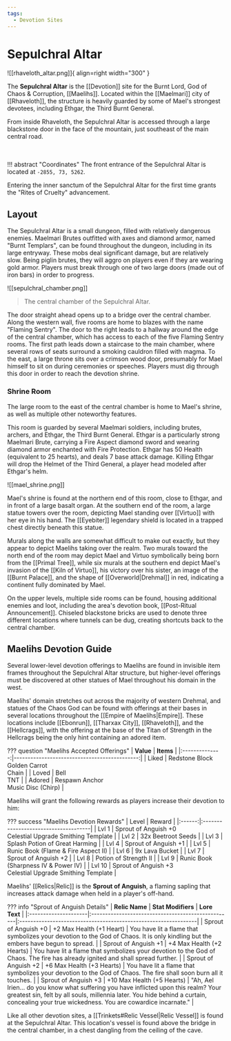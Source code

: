 ```yaml
---
tags:
  - Devotion Sites
---
```


# Sepulchral Altar

![[rhaveloth_altar.png]]{ align=right width="300" }

The **Sepulchral Altar** is the [[Devotion]] site for the Burnt Lord, God of Chaos & Corruption, [[Maelihs]]. Located within the [[Maelmari]] city of [[Rhaveloth]], the structure is heavily guarded by some of Mael's strongest devotees, including Ethgar, the Third Burnt General. 

From inside Rhaveloth, the Sepulchral Altar is accessed through a large blackstone door in the face of the mountain, just southeast of the main central road. <br> <br> <br> 

!!! abstract "Coordinates"
    The front entrance of the Sepulchral Altar is located at `-2855, 73, 5262`.

Entering the inner sanctum of the Sepulchral Altar for the first time grants the "Rites of Cruelty" advancement.

## Layout

The Sepulchral Altar is a small dungeon, filled with relatively dangerous enemies. Maelmari Brutes outfitted with axes and diamond armor, named "Burnt Templars", can be found throughout the dungeon, including in its large entryway. These mobs deal significant damage, but are relatively slow. Being piglin brutes, they will aggro on players even if they are wearing gold armor. Players must break through one of two large doors (made out of iron bars) in order to progress.

![[sepulchral_chamber.png]]
> The central chamber of the Sepulchral Altar.

The door straight ahead opens up to a bridge over the central chamber. Along the western wall, five rooms are home to blazes with the name "Flaming Sentry". The door to the right leads to a hallway around the edge of the central chamber, which has access to each of the five Flaming Sentry rooms. The first path leads down a staircase to the main chamber, where several rows of seats surround a smoking cauldron filled with magma. To the east, a large throne sits over a crimson wood door, presumably for Mael himself to sit on during ceremonies or speeches. Players must dig through this door in order to reach the devotion shrine.

### Shrine Room

The large room to the east of the central chamber is home to Mael's shrine, as well as multiple other noteworthy features. 

This room is guarded by several Maelmari soldiers, including brutes, archers, and Ethgar, the Third Burnt General. Ethgar is a particularly strong Maelmari Brute, carrying a Fire Aspect diamond sword and wearing diamond armor enchanted with Fire Protection. Ethgar has 50 Health (equivalent to 25 hearts), and deals 7 base attack damage. Killing Ethgar will drop the Helmet of the Third General, a player head modeled after Ethgar's helm.

![[mael_shrine.png]]

Mael's shrine is found at the northern end of this room, close to Ethgar, and in front of a large basalt organ. At the southern end of the room, a large statue towers over the room, depicting Mael standing over [[Virtuo]] with her eye in his hand. The [[Eyebiter]] legendary shield is located in a trapped chest directly beneath this statue.

Murals along the walls are somewhat difficult to make out exactly, but they appear to depict Maelihs taking over the realm. Two murals toward the north end of the room may depict Mael and Virtuo symbolically being born from the [[Primal Tree]], while six murals at the southern end depict Mael's invasion of the [[Kiln of Virtuo]], his victory over his sister, an image of the [[Burnt Palace]], and the shape of [[Overworld|Drehmal]] in red, indicating a continent fully dominated by Mael.

On the upper levels, multiple side rooms can be found, housing additional enemies and loot, including the area's devotion book, [[Post-Ritual Announcement]]. Chiseled blackstone bricks are used to denote three different locations where tunnels can be dug, creating shortcuts back to the central chamber.

## Maelihs Devotion Guide

Several lower-level devotion offerings to Maelihs are found in invisible item frames throughout the Sepulchral Altar structure, but higher-level offerings must be discovered at other statues of Mael throughout his domain in the west.

Maelihs' domain stretches out across the majority of western Drehmal, and statues of the Chaos God can be found with offerings at their bases in several locations throughout the [[Empire of Maelihs|Empire]]. These locations include [[Ebonrun]], [[Tharxax City]], [[Rhaveloth]], and the [[Hellcrags]], with the offering at the base of the Titan of Strength in the Hellcrags being the only hint containing an adored item.

??? question "Maelihs Accepted Offerings"
    | **Value**      | **Items**                                  |
    |:--------------:|---------------------------------------------:|
    | Liked          | Redstone Block <br>Golden Carrot <br>Chain       |
    | Loved          | Bell <br>TNT                                     |
    | Adored         | Respawn Anchor <br>Music Disc (Chirp)            |

Maelihs will grant the following rewards as players increase their devotion to him:

??? success "Maelihs Devotion Rewards"
    | Level  | Reward                               |
    |:------:|:-------------------------------------|
    | Lvl 1  | Sprout of Anguish +0 <br>Celestial Upgrade Smithing Template             |
    | Lvl 2  | 32x Beetroot Seeds                   |
    | Lvl 3  | Splash Potion of Great Harming       |
    | Lvl 4  | Sprout of Anguish +1                 |
    | Lvl 5  | Runic Book (Flame & Fire Aspect II)  |
    | Lvl 6  | 9x Lava Bucket                       |
    | Lvl 7  | Sprout of Anguish +2                 |
    | Lvl 8  | Potion of Strength II                |
    | Lvl 9  | Runic Book (Sharpness IV & Power IV) |
    | Lvl 10 | Sprout of Anguish +3 <br>Celestial Upgrade Smithing Template            |

Maelihs' [[Relics|Relic]] is the **Sprout of Anguish**, a flaming sapling that increases attack damage when held in a player's off-hand.

??? info "Sprout of Anguish Details"
    | **Relic Name**       | **Stat Modifiers**                                 | **Lore Text**                                                   |
    |:---------------------|:---------------------------------------------------|:----------------------------------------------------------------|
    | Sprout of Anguish +0 | +2 Max Health (+1 Heart)                           | You have lit a flame that symbolizes your devotion to the God of Chaos. It is only kindling but the embers have begun to spread. |
    | Sprout of Anguish +1 | +4 Max Health (+2 Hearts)                          | You have lit a flame that symbolizes your devotion to the God of Chaos. The fire has already ignited and shall spread further. |
    | Sprout of Anguish +2 | +6 Max Health (+3 Hearts)                          | You have lit a flame that symbolizes your devotion to the God of Chaos. The fire shall soon burn all it touches. |
    | Sprout of Anguish +3 | +10 Max Health (+5 Hearts)                         | "Ah, Ael Irien... do you know what suffering you have inflicted upon this realm? Your greatest sin, felt by all souls, millennia later. You hide behind a curtain, concealing your true wickedness. You are cowardice incarnate." |

Like all other devotion sites, a [[Trinkets#Relic Vessel|Relic Vessel]] is found at the Sepulchral Altar. This location's vessel is found above the bridge in the central chamber, in a chest dangling from the ceiling of the cave.
